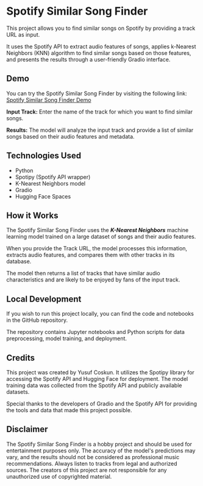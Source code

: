 # Spotify Similar Song Finder
This project allows you to find similar songs on Spotify by providing a track URL as input. 

It uses the Spotify API to extract audio features of songs, applies k-Nearest Neighbors (KNN) algorithm to find similar songs based on those features, and presents the results through a user-friendly Gradio interface.

## Demo

You can try the Spotify Similar Song Finder by visiting the following link: [Spotify Similar Song Finder Demo](https://huggingface.co/spaces/yusufc/Spotify-SimilarSongFinder)

**Input Track:** Enter the name of the track for which you want to find similar songs.

**Results:** The model will analyze the input track and provide a list of similar songs based on their audio features and metadata.

## Technologies Used
- Python
- Spotipy (Spotify API wrapper)
- K-Nearest Neighbors model
- Gradio
- Hugging Face Spaces


## How it Works
The Spotify Similar Song Finder uses the _**K-Nearest Neighbors**_ machine learning model trained on a large dataset of songs and their audio features.

When you provide the Track URL, the model processes this information, extracts audio features, and compares them with other tracks in its database. 

The model then returns a list of tracks that have similar audio characteristics and are likely to be enjoyed by fans of the input track.

## Local Development
If you wish to run this project locally, you can find the code and notebooks in the GitHub repository. 

The repository contains Jupyter notebooks and Python scripts for data preprocessing, model training, and deployment.
## Credits
This project was created by Yusuf Coskun. It utilizes the Spotipy library for accessing the Spotify API and Hugging Face for deployment. The model training data was collected from the Spotify API and publicly available datasets.

Special thanks to the developers of Gradio and the Spotify API for providing the tools and data that made this project possible.

## Disclaimer
The Spotify Similar Song Finder is a hobby project and should be used for entertainment purposes only. The accuracy of the model's predictions may vary, and the results should not be considered as professional music recommendations. Always listen to tracks from legal and authorized sources. The creators of this project are not responsible for any unauthorized use of copyrighted material.
